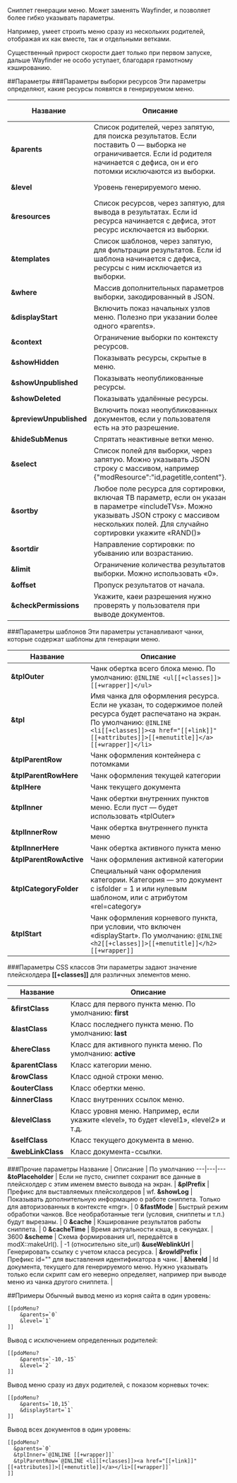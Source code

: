 Сниппет генерации меню. Может заменять Wayfinder, и позволяет более гибко указывать параметры.

Например, умеет строить меню сразу из нескольких родителей, отображая их как вместе, так и отдельными ветками. 

Существенный прирост скорости дает только при первом запуске, дальше Wayfinder не особо уступает, благодаря грамотному кэшированию.

##Параметры
###Параметры выборки ресурсов
Эти параметры определяют, какие ресурсы появятся в генерируемом меню.

Название | Описание | По умолчанию
---|---|---
**&parents** | Список родителей, через запятую, для поиска результатов. Если поставить 0 — выборка не ограничивается. Если id родителя начинается с дефиса, он и его потомки исключаются из выборки. |  Текущий ресурс
**&level** | Уровень генерируемого меню. | 0 (не ограниченно)
**&resources** | Список ресурсов, через запятую, для вывода в результатах. Если id ресурса начинается с дефиса, этот ресурс исключается из выборки. |
**&templates** | Список шаблонов, через запятую, для фильтрации результатов. Если id шаблона начинается с дефиса, ресурсы с ним исключается из выборки. | 
**&where** | Массив дополнительных параметров выборки, закодированный в JSON. |
**&displayStart** | Включить показ начальных узлов меню. Полезно при указании более одного «parents». | 0
**&context** | Ограничение выборки по контексту ресурсов. |
**&showHidden** | Показывать ресурсы, скрытые в меню. | 0
**&showUnpublished** | Показывать неопубликованные ресурсы. | 0
**&showDeleted** | Показывать удалённые ресурсы. | 0
**&previewUnpublished** | Включить показ неопубликованных документов, если у пользователя есть на это разрешение. | 0
**&hideSubMenus** | Спрятать неактивные ветки меню. | 0
**&select** | Список полей для выборки, через запятую. Можно указывать JSON строку с массивом, например {"modResource":"id,pagetitle,content"}. |
**&sortby** | Любое поле ресурса для сортировки, включая ТВ параметр, если он указан в параметре «includeTVs». Можно указывать JSON строку с массивом нескольких полей. Для случайно сортировки укажите «RAND()» | menuindex
**&sortdir** | Направление сортировки: по убыванию или возрастанию. | ASC
**&limit** | Ограничение количества результатов выборки. Можно использовать «0». | 0
**&offset** | Пропуск результатов от начала. | 0
**&checkPermissions** | Укажите, каеи разрешения нужно проверять у пользователя при выводе документов.


###Параметры шаблонов
Эти параметры устанавливают чанки, которые содержат шаблоны для генерации меню. 

Название | Описание
---|---
**&tplOuter** | Чанк обертка всего блока меню. По умолчанию: `@INLINE <ul[[+classes]]>[[+wrapper]]</ul>`
**&tpl** | Имя чанка для оформления ресурса. Если не указан, то содержимое полей ресурса будет распечатано на экран. По умолчанию: `@INLINE <li[[+classes]]><a href="[[+link]]" [[+attributes]]>[[+menutitle]]</a>[[+wrapper]]</li>`
**&tplParentRow** | Чанк оформления контейнера с потомками
**&tplParentRowHere** | Чанк оформления текущей категории
**&tplHere** | Чанк текущего документа
**&tplInner** | Чанк обертки внутренних пунктов меню. Если пуст — будет использовать «tplOuter»
**&tplInnerRow** | Чанк обертка внутреннего пункта меню
**&tplInnerHere** | Чанк обертка активного пункта меню
**&tplParentRowActive** | Чанк оформления активной категории
**&tplCategoryFolder** | Специальный чанк оформления категории. Категория — это документ с isfolder = 1 и или нулевым шаблоном, или с атрибутом «rel=category»
**&tplStart** | Чанк оформления корневого пункта, при условии, что включен «displayStart». По умолчанию: `@INLINE <h2[[+classes]]>[[+menutitle]]</h2>[[+wrapper]]`

###Параметры CSS классов
Эти параметры задают значение плейсхолдера **[[+classes]]** для различных элементов меню.

Название | Описание
---|---
**&firstClass** | Класс для первого пункта меню. По умолчанию: **first**
**&lastClass** | Класс последнего пункта меню. По умолчанию: **last**
**&hereClass** | Класс для активного пункта меню. По умолчанию: **active**
**&parentClass** | Класс категории меню.
**&rowClass** | Класс одной строки меню.
**&outerClass** | Класс обертки меню.
**&innerClass** | Класс внутренних ссылок меню.
**&levelClass** | Класс уровня меню. Например, если укажите «level», то будет «level1», «level2» и т.д.
**&selfClass** | Класс текущего документа в меню.
**&webLinkClass** | Класс документа-ссылки.

###Прочие параметры
Название | Описание | По умолчанию
---|---|---
**&toPlaceholder** | Если не пусто, сниппет сохранит все данные в плейсхолдер с этим именем вместо вывода на экран. |
**&plPrefix** | Префикс для выставляемых плейсхолдеров | wf.
**&showLog** | Показывать дополнительную информацию о работе сниппета. Только для авторизованных в контекcте «mgr». | 0
**&fastMode** | Быстрый режим обработки чанков. Все необработанные теги (условия, сниппеты и т.п.) будут вырезаны. | 0
**&cache** | Кэширование результатов работы сниппета. | 0
**&cacheTime** | Время актуальности кэша, в секундах. | 3600
**&scheme** | Схема формирования url, передаётся в modX::makeUrl(). | -1 (относительно site_url)
**&useWeblinkUrl** | Генерировать ссылку с учетом класса ресурса. |
**&rowIdPrefix** | Префикс id="" для выставления идентификатора в чанк. |
**&hereId** | Id документа, текущего для генерируемого меню. Нужно указывать только если скрипт сам его неверно определяет, например при выводе меню из чанка другого сниппета. |


##Примеры
Обычный вывод меню из корня сайта в один уровень:
```
[[pdoMenu?
	&parents=`0`
	&level=`1`
]]
```

Вывод с исключением определенных родителей:
```
[[pdoMenu?
	&parents=`-10,-15`
	&level=`2`
]]
```

Вывод меню сразу из двух родителей, с показом корневых точек:
```
[[pdoMenu?
	&parents=`10,15`
	&displayStart=`1`
]]
```

Вывод всех документов в один уровень:
```
[[pdoMenu? 
  &parents=`0` 
  &tplInner=`@INLINE [[+wrapper]]` 
  &tplParentRow=`@INLINE <li[[+classes]]><a href="[[+link]]" [[+attributes]]>[[+menutitle]]</a></li>[[+wrapper]]`
]]
```
